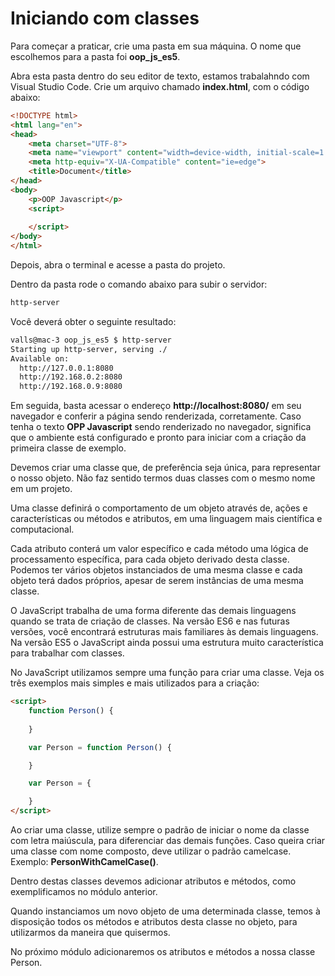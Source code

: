# Iniciando com classes

Para começar a praticar, crie uma pasta em sua máquina. O nome que escolhemos para a pasta foi **oop_js_es5**.

Abra esta pasta dentro do seu editor de texto, estamos trabalahndo com Visual Studio Code. Crie um arquivo chamado **index.html**, com o código abaixo:

```html
<!DOCTYPE html>
<html lang="en">
<head>
    <meta charset="UTF-8">
    <meta name="viewport" content="width=device-width, initial-scale=1.0">
    <meta http-equiv="X-UA-Compatible" content="ie=edge">
    <title>Document</title>
</head>
<body>
    <p>OOP Javascript</p>
    <script>
        
    </script>
</body>
</html>
```

Depois, abra o terminal e acesse a pasta do projeto.

Dentro da pasta rode o comando abaixo para subir o servidor:

```sh
http-server
```

Você deverá obter o seguinte resultado:

```sh
valls@mac-3 oop_js_es5 $ http-server
Starting up http-server, serving ./
Available on:
  http://127.0.0.1:8080
  http://192.168.0.2:8080
  http://192.168.0.9:8080
```

Em seguida, basta acessar o endereço **http://localhost:8080/** em seu navegador e conferir a página sendo renderizada, corretamente. Caso tenha o texto **OPP Javascript** sendo renderizado no navegador, significa que o ambiente está configurado e pronto para iniciar com a criação da primeira classe de exemplo.

Devemos criar uma classe que, de preferência seja única, para representar o nosso objeto. Não faz sentido termos duas classes com o mesmo nome em um projeto.

Uma classe definirá o comportamento de um objeto através de, ações e características ou métodos e atributos, em uma linguagem mais científica e computacional.

Cada atributo conterá um valor específico e cada método uma lógica de processamento específica, para cada objeto derivado desta classe. Podemos ter vários objetos instanciados de uma mesma classe e cada objeto terá dados próprios, apesar de serem instâncias de uma mesma classe.

O JavaScript trabalha de uma forma diferente das demais linguagens quando se trata de criação de classes. Na versão ES6 e nas futuras versões, você encontrará estruturas mais familiares às demais linguagens. Na versão ES5 o JavaScript ainda possui uma estrutura muito característica para trabalhar com classes.

No JavaScript utilizamos sempre uma função para criar uma classe. Veja os três exemplos mais simples e mais utilizados para a criação:

```html
<script>
    function Person() {
        
    }

    var Person = function Person() {

    }

    var Person = {

    }
</script>
```

Ao criar uma classe, utilize sempre o padrão de iniciar o nome da classe com letra maiúscula, para diferenciar das demais funções. Caso queira criar uma classe com nome composto, deve utilizar o padrão camelcase. Exemplo: **PersonWithCamelCase()**.

Dentro destas classes devemos adicionar atributos e métodos, como exemplificamos no módulo anterior.

Quando instanciamos um novo objeto de uma determinada classe, temos à disposição todos os métodos e atributos desta classe no objeto, para utilizarmos da maneira que quisermos.

No próximo módulo adicionaremos os atributos e métodos a nossa classe Person.